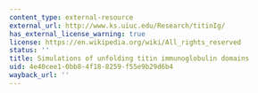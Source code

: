 ```yaml
---
content_type: external-resource
external_url: http://www.ks.uiuc.edu/Research/titinIg/
has_external_license_warning: true
license: https://en.wikipedia.org/wiki/All_rights_reserved
status: ''
title: Simulations of unfolding titin immunoglobulin domains
uid: 4e40cee1-0bb8-4f18-8259-f55e9b29d6b4
wayback_url: ''
---
```

